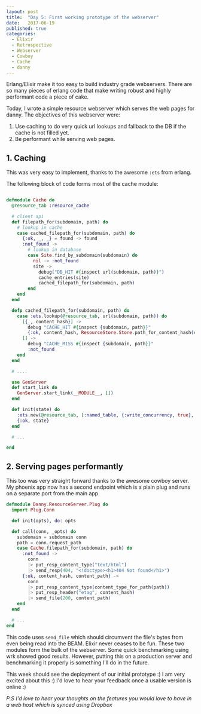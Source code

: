 ```yaml
---
layout: post
title:  "Day 5: First working prototype of the webserver"
date:   2017-06-19
published: true
categories:
  - Elixir
  - Retrospective
  - Webserver
  - Cowboy
  - Cache
  - danny
---
```


Erlang/Elixir make it too easy to build industry grade webservers. There are so many pieces of erlang code that
make writing robust and highly performant code a piece of cake.

Today, I wrote a simple resource webserver which serves the web pages for danny. The objectives of this
webserver were:

  1. Use caching to do very quick url lookups and fallback to the DB if the cache is not filled yet.
  2. Be performant while serving web pages.

## 1. Caching

This was very easy to implement, thanks to the awesome `:ets` from erlang.

The following block of code forms most of the cache module:

```elixir

defmodule Cache do
  @resource_tab :resource_cache

  # client api
  def filepath_for(subdomain, path) do
    # lookup in cache
    case cached_filepath_for(subdomain, path) do
      {:ok, _, _} = found -> found
      :not_found ->
        # lookup in database
        case Site.find_by_subdomain(subdomain) do
          nil -> :not_found
          site ->
            debug("DB_HIT #{inspect url(subdomain, path)}")
            cache_entries(site)
            cached_filepath_for(subdomain, path)
        end
    end
  end

  defp cached_filepath_for(subdomain, path) do
    case :ets.lookup(@resource_tab, url(subdomain, path)) do
      [{_, content_hash}] ->
        debug "CACHE_HIT #{inspect {subdomain, path}}"
        {:ok, content_hash, ResourceStore.Store.path_for_content_hash(content_hash)}
      [] ->
        debug "CACHE_MISS #{inspect {subdomain, path}}"
        :not_found
    end
  end

  # ....

  use GenServer
  def start_link do
    GenServer.start_link(__MODULE__, [])
  end

  def init(state) do
    :ets.new(@resource_tab, [:named_table, {:write_concurrency, true}, {:read_concurrency, true}, :public])
    {:ok, state}
  end

  # ...

end

```

## 2. Serving pages performantly
This too was very straight forward thanks to the awesome cowboy server.
My phoenix app now has a second endpoint which is a plain plug and runs on a separate port from the main app.

```elixir
defmodule Danny.ResourceServer.Plug do
  import Plug.Conn

  def init(opts), do: opts

  def call(conn, _opts) do
    subdomain = subdomain conn
    path = conn.request_path
    case Cache.filepath_for(subdomain, path) do
      :not_found ->
        conn
        |> put_resp_content_type("text/html")
        |> send_resp(404, "<!doctype><h1>404 Not found</h1>")
      {:ok, content_hash, content_path} ->
        conn
        |> put_resp_content_type(content_type_for_path(path))
        |> put_resp_header("etag", content_hash)
        |> send_file(200, content_path)
    end
  end

  # ...
end
```

This code uses `send_file` which should circumvent the file's bytes from even being read into the BEAM. Elixir never ceases to be fun. These two modules form the bulk of the webserver. Some quick benchmarking using wrk showed good results. However, putting this on a production server and benchmarking it properly is something I'll do in the future.

This week should see the deployment of our initial prototype :) I am very excited about this :) I'd love to hear your feedback once a usable version is online :)

*P.S I'd love to hear your thoughts on the features you would love to have in a web host which is synced using Dropbox*
